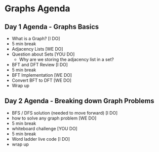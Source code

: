 # Graphs Agenda

## Day 1 Agenda - Graphs Basics
- What is a Graph? [I DO]
- 5 min break
- Adjacency Lists [WE DO]
- Question about Sets [YOU DO]
    - Why are we storing the adjacency list in a set?
- BFT and DFT Review [I DO]
- 5 min break
- BFT Implementation [WE DO]
- Convert BFT to DFT [WE DO]
- Wrap up

## Day 2 Agenda - Breaking down Graph Problems
- BFS / DFS solution (needed to move forward) [I DO]
- how to solve any graph problem [WE DO]
- 5 min break
- whiteboard challenge [YOU DO]
- 5 min break
- Word ladder live code [I DO]
- wrap up
  

